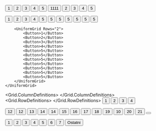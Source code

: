 <Window x:Class="Wprowadzenie.MainWindow"
        xmlns="http://schemas.microsoft.com/winfx/2006/xaml/presentation"
        xmlns:x="http://schemas.microsoft.com/winfx/2006/xaml"
        xmlns:d="http://schemas.microsoft.com/expression/blend/2008"
        xmlns:mc="http://schemas.openxmlformats.org/markup-compatibility/2006"
        xmlns:local="clr-namespace:Wprowadzenie"
        mc:Ignorable="d"
        Title="MainWindow" Height="450" Width="800">
    <StackPanel>
        <!---
        uklad liniowy
        domyslnie elementy jeden pod drugim
        -->
        <Button>1</Button>
        <Button>2</Button>
        <Button>3</Button>
        <Button>4</Button>
        <Button>5</Button>
        <StackPanel Orientation="Horizontal">
            <!--
            tu zmienione na jeden obok drugiego
            -->
            <Button>1111</Button>
            <Button>2</Button>
            <Button>3</Button>
            <Button>4</Button>
            <Button>5</Button>
        </StackPanel>
    </StackPanel>
    
</Window>







<Window x:Class="Wprowadzenie.Window1"
        xmlns="http://schemas.microsoft.com/winfx/2006/xaml/presentation"
        xmlns:x="http://schemas.microsoft.com/winfx/2006/xaml"
        xmlns:d="http://schemas.microsoft.com/expression/blend/2008"
        xmlns:mc="http://schemas.openxmlformats.org/markup-compatibility/2006"
        xmlns:local="clr-namespace:Wprowadzenie"
        mc:Ignorable="d"
        Title="Window1" Height="450" Width="800">
    <UniformGrid Columns="3">
        <!--
        uklad siatki
        -->
        <Button Background="Azure">1</Button>
        <Button Foreground="Bisque">2</Button>
        <Button>3</Button>
        <Button Foreground="Red">4</Button>
        <Button>5</Button>
        <Button Margin="20">5</Button>
        <Button>5</Button>
        <Button Padding="30">5</Button>
        <Button>5</Button>
        <Button>5</Button>
        <Button>5</Button>

        <UniformGrid Rows="2">
            <Button>1</Button>
            <Button>2</Button>
            <Button>3</Button>
            <Button>4</Button>
            <Button>5</Button>
            <Button>5</Button>
            <Button>5</Button>
            <Button>5</Button>
            <Button>5</Button>
            <Button>5</Button>
            <Button>5</Button>
        </UniformGrid>
    </UniformGrid>
</Window>





<Window x:Class="Wprowadzenie.Window2"
        xmlns="http://schemas.microsoft.com/winfx/2006/xaml/presentation"
        xmlns:x="http://schemas.microsoft.com/winfx/2006/xaml"
        xmlns:d="http://schemas.microsoft.com/expression/blend/2008"
        xmlns:mc="http://schemas.openxmlformats.org/markup-compatibility/2006"
        xmlns:local="clr-namespace:Wprowadzenie"
        mc:Ignorable="d"
        Title="Window2" Height="450" Width="800">
    <Grid>
        <Grid.ColumnDefinitions>
            <ColumnDefinition Width="auto"></ColumnDefinition>
            <!--
            szerokosc taka jak zawartosc
            -->
            <ColumnDefinition Width="*"></ColumnDefinition>
            <ColumnDefinition Width="3*"></ColumnDefinition>
            <ColumnDefinition></ColumnDefinition>
        </Grid.ColumnDefinitions>
        <Grid.RowDefinitions>
            <RowDefinition Height="*"></RowDefinition>
            <RowDefinition Height="2*"></RowDefinition>
            <RowDefinition Height="3*"></RowDefinition>
        </Grid.RowDefinitions>
        <Button>1</Button>
        <!--
        domyslnie w kolumnie 0 i wierszu 0
        -->
        <Button Grid.Column="2" Grid.Row="1">2</Button>
        <Button Grid.Row="2" Grid.ColumnSpan="2" Margin="30">3</Button>
        <Button Grid.Column="3" Grid.RowSpan="3" Margin="20">4</Button>
    </Grid>
</Window>





<Window x:Class="Wprowadzenie.Window3"
        xmlns="http://schemas.microsoft.com/winfx/2006/xaml/presentation"
        xmlns:x="http://schemas.microsoft.com/winfx/2006/xaml"
        xmlns:d="http://schemas.microsoft.com/expression/blend/2008"
        xmlns:mc="http://schemas.openxmlformats.org/markup-compatibility/2006"
        xmlns:local="clr-namespace:Wprowadzenie"
        mc:Ignorable="d"
        Title="Window3" Height="450" Width="800">
    <WrapPanel Orientation="Vertical">
        <!--
        domyslnie horizontal
        po zmianie rozmiaru okna responsywnie zmienia sie uklad
        -->
        <Button>12</Button>
        <Button>12</Button>
        <Button>13</Button>
        <Button>14</Button>
        <Button>14</Button>
        <Button>15</Button>
        <Button>16</Button>
        <Button>17</Button>
        <Button>18</Button>
        <Button>19</Button>
        <Button>10</Button>
        <Button>20</Button>
        <Button>21</Button>
        <Button></Button>
    </WrapPanel>
</Window>






<Window x:Class="Wprowadzenie.Window4"
        xmlns="http://schemas.microsoft.com/winfx/2006/xaml/presentation"
        xmlns:x="http://schemas.microsoft.com/winfx/2006/xaml"
        xmlns:d="http://schemas.microsoft.com/expression/blend/2008"
        xmlns:mc="http://schemas.openxmlformats.org/markup-compatibility/2006"
        xmlns:local="clr-namespace:Wprowadzenie"
        mc:Ignorable="d"
        Title="Window4" Height="450" Width="800">
    <DockPanel>
        <Button Padding="20">1</Button>
        <Button DockPanel.Dock="Bottom">2</Button>
        <Button>3</Button>
        <Button DockPanel.Dock="Bottom">4</Button>
        <Button>5</Button>
        <Button DockPanel.Dock="Top">6</Button>
        <Button DockPanel.Dock="Right">7</Button>
        <Button>Ostatni</Button>
    </DockPanel>
</Window>

